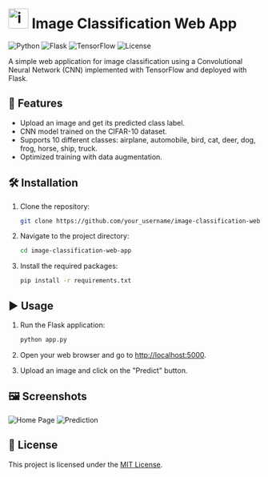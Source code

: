 # <img src="https://raw.githubusercontent.com/your_username/image-classification-web-app/main/icons/image_icon.png" alt="icon" width="40"/> Image Classification Web App

![Python](https://img.shields.io/badge/Python-3.8%2B-blue?style=flat-square&logo=python)
![Flask](https://img.shields.io/badge/Flask-2.1.0-green?style=flat-square&logo=flask)
![TensorFlow](https://img.shields.io/badge/TensorFlow-2.7.0-orange?style=flat-square&logo=tensorflow)
![License](https://img.shields.io/badge/license-MIT-blue.svg?style=flat-square)

A simple web application for image classification using a Convolutional Neural Network (CNN) implemented with TensorFlow and deployed with Flask.

## 🚀 Features

- Upload an image and get its predicted class label.
- CNN model trained on the CIFAR-10 dataset.
- Supports 10 different classes: airplane, automobile, bird, cat, deer, dog, frog, horse, ship, truck.
- Optimized training with data augmentation.

## 🛠️ Installation

1. Clone the repository:

    ```bash
    git clone https://github.com/your_username/image-classification-web-app.git
    ```

2. Navigate to the project directory:

    ```bash
    cd image-classification-web-app
    ```

3. Install the required packages:

    ```bash
    pip install -r requirements.txt
    ```

## ▶️ Usage

1. Run the Flask application:

    ```bash
    python app.py
    ```

2. Open your web browser and go to [http://localhost:5000](http://localhost:5000).
3. Upload an image and click on the "Predict" button.

## 🖼️ Screenshots

![Home Page](/screenshots/home_page.png)
![Prediction](/screenshots/prediction.png)

## 📝 License

This project is licensed under the [MIT License](LICENSE).
